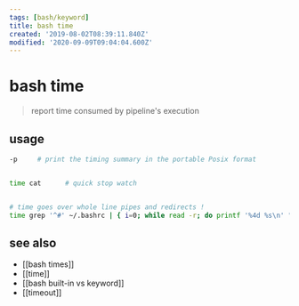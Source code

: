 ```yaml
---
tags: [bash/keyword]
title: bash time
created: '2019-08-02T08:39:11.840Z'
modified: '2020-09-09T09:04:04.600Z'
---
```


# bash time

> report time consumed by pipeline's execution

## usage
```sh
-p     # print the timing summary in the portable Posix format


time cat      # quick stop watch


# time goes over whole line pipes and redirects !
time grep '^#' ~/.bashrc | { i=0; while read -r; do printf '%4d %s\n' "$((++i))" "$REPLY"; done; } > bashrc_numbered 2>/dev/null
```

## see also
- [[bash times]]
- [[time]]
- [[bash built-in vs keyword]]
- [[timeout]]
